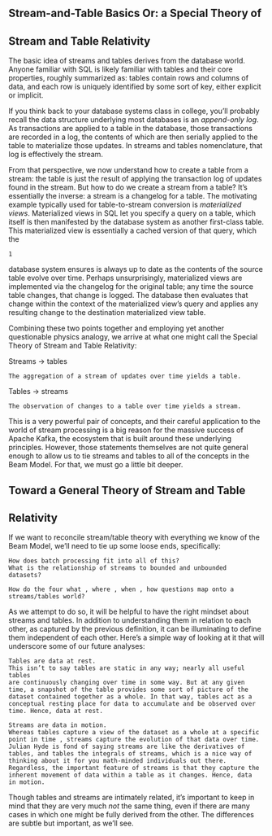 
 ## Stream-and-Table Basics Or: a Special Theory of

## Stream and Table Relativity

The basic idea of streams and tables derives from the database world. Anyone
familiar with SQL is likely familiar with tables and their core properties,
roughly summarized as: tables contain rows and columns of data, and each
row is uniquely identified by some sort of key, either explicit or implicit.

If you think back to your database systems class in college, you’ll probably
recall the data structure underlying most databases is an _append-only log_. As
transactions are applied to a table in the database, those transactions are
recorded in a log, the contents of which are then serially applied to the table
to materialize those updates. In streams and tables nomenclature, that log is
effectively the stream.

From that perspective, we now understand how to create a table from a
stream: the table is just the result of applying the transaction log of updates
found in the stream. But how to do we create a stream from a table? It’s
essentially the inverse: a stream is a changelog for a table. The motivating
example typically used for table-to-stream conversion is _materialized views_.
Materialized views in SQL let you specify a query on a table, which itself is
then manifested by the database system as another first-class table. This
materialized view is essentially a cached version of that query, which the

```
1
```

database system ensures is always up to date as the contents of the source
table evolve over time. Perhaps unsurprisingly, materialized views are
implemented via the changelog for the original table; any time the source
table changes, that change is logged. The database then evaluates that change
within the context of the materialized view’s query and applies any resulting
change to the destination materialized view table.

Combining these two points together and employing yet another questionable
physics analogy, we arrive at what one might call the Special Theory of
Stream and Table Relativity:

Streams → tables

```
The aggregation of a stream of updates over time yields a table.
```
Tables → streams

```
The observation of changes to a table over time yields a stream.
```
This is a very powerful pair of concepts, and their careful application to the
world of stream processing is a big reason for the massive success of Apache
Kafka, the ecosystem that is built around these underlying principles.
However, those statements themselves are not quite general enough to allow
us to tie streams and tables to all of the concepts in the Beam Model. For that,
we must go a little bit deeper.

## Toward a General Theory of Stream and Table

## Relativity

If we want to reconcile stream/table theory with everything we know of the
Beam Model, we’ll need to tie up some loose ends, specifically:

```
How does batch processing fit into all of this?
What is the relationship of streams to bounded and unbounded
datasets?
```
```
How do the four what , where , when , how questions map onto a
streams/tables world?
```

As we attempt to do so, it will be helpful to have the right mindset about
streams and tables. In addition to understanding them in relation to each
other, as captured by the previous definition, it can be illuminating to define
them independent of each other. Here’s a simple way of looking at it that will
underscore some of our future analyses:

```
Tables are data at rest.
This isn’t to say tables are static in any way; nearly all useful tables
are continuously changing over time in some way. But at any given
time, a snapshot of the table provides some sort of picture of the
dataset contained together as a whole. In that way, tables act as a
conceptual resting place for data to accumulate and be observed over
time. Hence, data at rest.
```
```
Streams are data in motion.
Whereas tables capture a view of the dataset as a whole at a specific
point in time , streams capture the evolution of that data over time.
Julian Hyde is fond of saying streams are like the derivatives of
tables, and tables the integrals of streams, which is a nice way of
thinking about it for you math-minded individuals out there.
Regardless, the important feature of streams is that they capture the
inherent movement of data within a table as it changes. Hence, data
in motion.
```
Though tables and streams are intimately related, it’s important to keep in
mind that they are very much _not_ the same thing, even if there are many cases
in which one might be fully derived from the other. The differences are subtle
but important, as we’ll see.


